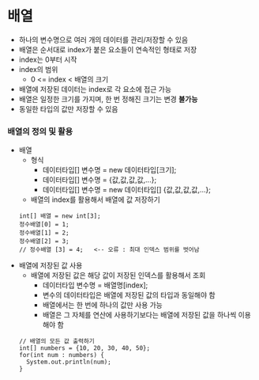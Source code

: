 # 배열
- 하나의 변수명으로 여러 개의 데이터를 관리/저장할 수 있음
- 배열은 순서대로 index가 붙은 요소들이 연속적인 형태로 저장
- index는 0부터 시작
- index의 범위
  - 0 <= index < 배열의 크기
- 배열에 저장된 데이터는 index로 각 요소에 접근 가능
- 배열은 일정한 크기를 가지며, 한 번 정해진 크기는 변경 **불가능**
- 동일한 타입의 값만 저장할 수 있음

### 배열의 정의 및 활용
- 배열
  - 형식
    - 데이터타입[] 변수명 = new 데이터타입[크기];
    - 데이터타입[] 변수명 = {값,값,값,값,...};
    - 데이터타입[] 변수명 = new 데이터타입[] {값,값,값,값,...};
  - 배열의 index를 활용해서 배열에 값 저장하기
  ```
  int[] 배열 = new int[3];
  정수배열[0] = 1;
  정수배열[1] = 2;
  정수배열[2] = 3;
  // 정수배열 [3] = 4;   <-- 오류 : 최대 인덱스 범위를 벗어남
  ```
- 배열에 저장된 값 사용
  - 배열에 저장된 값은 해당 값이 저장된 인덱스를 활용해서 조회
    - 데이터타입 변수명 = 배열명[index];
    - 변수의 데이터타입은 배열에 저장된 값의 타입과 동일해야 함
    - 배열에서는 한 번에 하나의 값만 사용 가능
    - 배열은 그 자체를 연산에 사용하기보다는 배열에 저장된 값을 하나씩 이용해야 함
  ```
  // 배열의 모든 값 출력하기
  int[] numbers = {10, 20, 30, 40, 50};
  for(int num : numbers) {
    System.out.println(num);
  }
  ```
